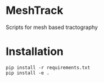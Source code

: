 # MeshTrack
Scripts for mesh based tractography

# Installation
```
pip install -r requirements.txt
pip install -e .
```